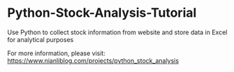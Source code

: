 # Python-Stock-Analysis-Tutorial
Use Python to collect stock information from website and store data in Excel for analytical purposes

For more information, please visit: https://www.nianliblog.com/projects/python_stock_analysis

